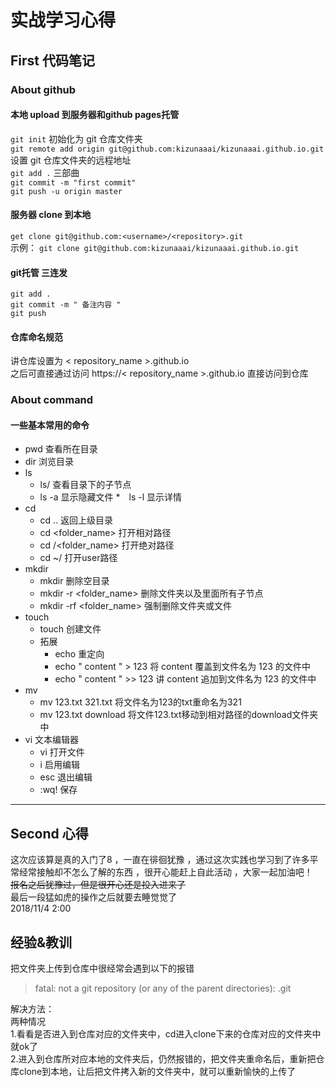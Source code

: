# 实战学习心得

## First 代码笔记

### About github

#### 本地 upload 到服务器和github pages托管
`git init`	初始化为 git 仓库文件夹  
`git remote add origin git@github.com:kizunaaai/kizunaaai.github.io.git`	 设置 git 仓库文件夹的远程地址  
`git add .`	三部曲  
`git commit -m "first commit"`  
`git push -u origin master`  

#### 服务器 clone 到本地
`get clone git@github.com:<username>/<repository>.git`  
示例： `git clone git@github.com:kizunaaai/kizunaaai.github.io.git`  

#### git托管 三连发
`git add .`  
`git commit -m " 备注内容 "`  
`git push`  

#### 仓库命名规范
讲仓库设置为 < repository_name >.github.io  
之后可直接通过访问 https://< repository_name >.github.io 直接访问到仓库
  
### About command
#### 一些基本常用的命令
* pwd    查看所在目录
* dir    浏览目录
* ls 
   * ls/	查看目录下的子节点
   * ls -a	显示隐藏文件
   *　ls -l	显示详情
* cd 
   * cd ..	返回上级目录
   * cd <folder_name>	打开相对路径
   * cd /<folder_name>	打开绝对路径
   * cd ~/	打开user路径
* mkdir 
   * mkdir 	删除空目录
   * mkdir -r <folder_name>	删除文件夹以及里面所有子节点
   * mkdir -rf <folder_name>	强制删除文件夹或文件
* touch
   * touch <filename>	创建文件
   * 拓展
      * echo	重定向
      * echo " content " > 123		将 content 覆盖到文件名为 123 的文件中
      * echo " content  " \>\> 123 	讲 content 追加到文件名为 123 的文件中
* mv 
   * mv 123.txt 321.txt		将文件名为123的txt重命名为321
   * mv 123.txt download	将文件123.txt移动到相对路径的download文件夹中
* vi		文本编辑器
   * vi <filename>		打开文件
   * i		启用编辑
   * esc	退出编辑
   * :wq!	保存

---

## Second 心得
这次应该算是真的入门了8 ，一直在徘徊犹豫 ，通过这次实践也学习到了许多平常经常接触却不怎么了解的东西 ，很开心能赶上自此活动 ，大家一起加油吧！  
<del>报名之后犹豫过，但是很开心还是投入进来了</del>  
最后一段猛如虎的操作之后就要去睡觉觉了  
2018/11/4	2:00

## 经验&教训
把文件夹上传到仓库中很经常会遇到以下的报错  
  
>fatal: not a git repository (or any of the parent directories): .git  
  
解决方法：   
两种情况  
1.看看是否进入到仓库对应的文件夹中，cd进入clone下来的仓库对应的文件夹中就ok了  
2.进入到仓库所对应本地的文件夹后，仍然报错的，把文件夹重命名后，重新把仓库clone到本地，让后把文件拷入新的文件夹中，就可以重新愉快的上传了   
